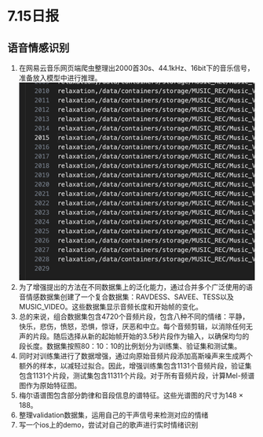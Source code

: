 # 7.15日报

## 语音情感识别

1. 在网易云音乐网页端爬虫整理出2000首30s、44.1kHz、16bit下的音乐信号，准备放入模型中进行推理。![music](images/data.png)
2. 为了增强提出的方法在不同数据集上的泛化能力，通过合并多个广泛使用的语音情感数据集创建了一个复合数据集：RAVDESS、SAVEE、TESS以及MUSIC_VIDEO。这些数据集显示音频长度和开始帧的变化。
3. 总的来说，组合数据集包含4720个音频片段，包含八种不同的情绪：平静，快乐，悲伤，愤怒，恐惧，惊讶，厌恶和中立。每个音频剪辑，以消除任何无声的片段。随后选择从新的起始帧开始的3.5秒片段作为输入，以确保均匀的段长度。数据集按照80：10：10的比例划分为训练集、验证集和测试集。
4. 同时对训练集进行了数据增强，通过向原始音频片段添加高斯噪声来生成两个额外的样本，以减轻过拟合。因此，增强训练集包含1131个音频片段，验证集包含1131个片段，测试集包含11311个片段。对于所有音频片段，计算Mel-频谱图作为原始特征图。
5. 梅尔语谱图包含部分韵律和音段信息的谱特征。这些光谱图的尺寸为148 × 188。
6. 整理validation数据集，运用自己的干声信号来检测对应的情绪
7. 写一个ios上的demo，尝试对自己的歌声进行实时情绪识别
